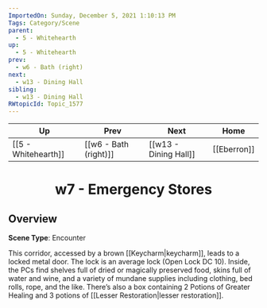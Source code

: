 ```yaml
---
ImportedOn: Sunday, December 5, 2021 1:10:13 PM
Tags: Category/Scene
parent:
  - 5 - Whitehearth
up:
  - 5 - Whitehearth
prev:
  - w6 - Bath (right)
next:
  - w13 - Dining Hall
sibling:
  - w13 - Dining Hall
RWtopicId: Topic_1577
---
```


| Up | Prev | Next | Home |
|----|------|------|------|
| [[5 - Whitehearth]] | [[w6 - Bath (right)]] | [[w13 - Dining Hall]] | [[Eberron]] |

# <center>w7 - Emergency Stores</center>

## Overview

**Scene Type**: Encounter

This corridor, accessed by a brown [[Keycharm|keycharm]], leads to a locked metal door. The lock is an average lock (Open Lock DC 10). Inside, the PCs find shelves full of dried or magically preserved food, skins full of water and wine, and a variety of mundane supplies including clothing, bed rolls, rope, and the like. There’s also a box containing 2 Potions of Greater Healing and 3 potions of [[Lesser Restoration|lesser restoration]].

